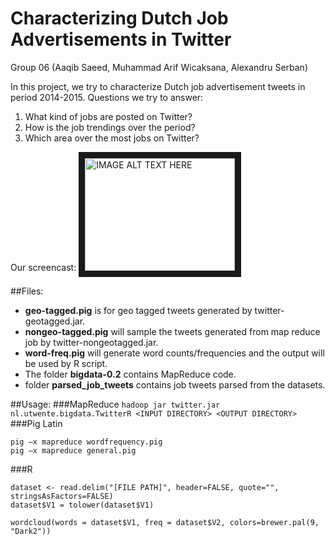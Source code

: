 # Characterizing Dutch Job Advertisements in Twitter
Group 06 (Aaqib Saeed, Muhammad Arif Wicaksana, Alexandru Serban)

In this project, we try to characterize Dutch job advertisement tweets in period 2014-2015. Questions we try to answer:
1. What kind of jobs are posted on Twitter?
2. How is the job trendings over the period?
3. Which area over the most jobs on Twitter? 

Our screencast:
<a href="http://www.youtube.com/watch?feature=player_embedded&v=a_Cbd-Ua3xU
" target="_blank"><img src="http://img.youtube.com/vi/a_Cbd-Ua3xU/0.jpg" 
alt="IMAGE ALT TEXT HERE" width="240" height="180" border="10" /></a>

##Files:
* **geo-tagged.pig** is for geo tagged tweets generated by twitter-geotagged.jar.
* **nongeo-tagged.pig** will sample the tweets generated from map reduce job by twitter-nongeotagged.jar.
* **word-freq.pig** will generate word counts/frequencies and the output will be used by R script. 
* The folder **bigdata-0.2** contains MapReduce code.
* folder **parsed_job_tweets** contains job tweets parsed from the datasets.

##Usage:
###MapReduce
`hadoop jar twitter.jar nl.utwente.bigdata.TwitterR <INPUT DIRECTORY> <OUTPUT DIRECTORY>`
###Pig Latin
```
pig –x mapreduce wordfrequency.pig
pig –x mapreduce general.pig
```

###R
```
dataset <- read.delim("[FILE PATH]", header=FALSE, quote="", stringsAsFactors=FALSE)
dataset$V1 = tolower(dataset$V1)

wordcloud(words = dataset$V1, freq = dataset$V2, colors=brewer.pal(9, "Dark2"))
```
